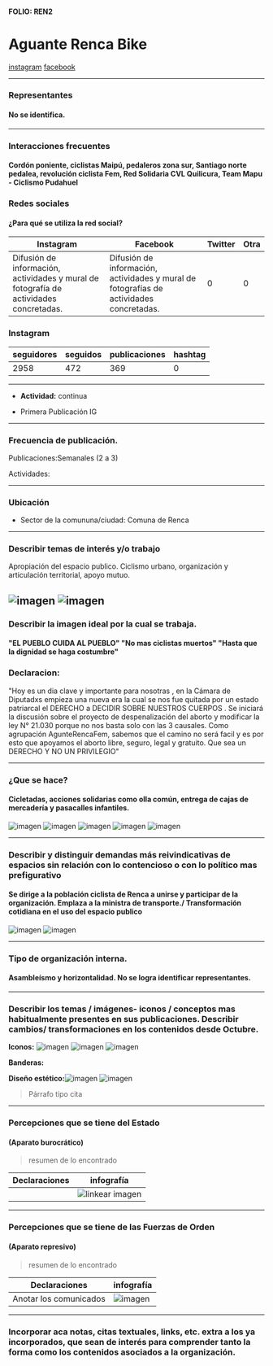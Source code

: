 #### FOLIO: REN2
# Aguante Renca Bike

[instagram](https://www.instagram.com/p/CKApfP5J3Mo/)
[facebook](https://www.facebook.com/ciclismourbano.rencarnk)


---

### Representantes
#### No se identifica.

---
### Interacciones frecuentes
#### Cordón poniente, ciclistas Maipú, pedaleros zona sur, Santiago norte pedalea, revolución ciclista Fem, Red Solidaria CVL Quilicura, Team Mapu - Ciclismo Pudahuel

### Redes sociales
#### ¿Para qué se utiliza la red social?
| Instagram | Facebook | Twitter | Otra 
|---|---|---|---|
|Difusión de información, actividades y mural de fotografía de actividades concretadas.|Difusión de información, actividades y mural de fotografías de actividades concretadas.|0| 0|

### **Instagram**
| seguidores | seguidos | publicaciones | hashtag 
|---|---|---|---|
|2958|472|369| 0

---

* **Actividad:**   continua

* Primera Publicación IG 

---
### Frecuencia de publicación.

Publicaciones:Semanales (2 a 3) 

Actividades:

---
### Ubicación
* Sector de la comununa/ciudad: Comuna de Renca

---
### Describir temas de interés y/o trabajo
Apropiación del espacio publico. Ciclismo urbano, organización y articulación territorial, apoyo mutuo.

![imagen](dizfras.jpg)
![imagen]()
---
### Describir la imagen ideal por la cual se trabaja.
#### "EL PUEBLO CUIDA AL PUEBLO" "No mas ciclistas muertos" "Hasta que la dignidad se haga costumbre" 

### **Declaracion**: 
"Hoy es un dia clave y importante para nosotras , en la Cámara de Diputadxs empieza una nueva era la cual se nos fue quitada por un estado patriarcal el DERECHO a DECIDIR SOBRE NUESTROS CUERPOS .
Se iniciará la discusión sobre el proyecto de despenalización del aborto y modificar la ley N° 21.030 porque no nos basta solo con las 3 causales.
Como agrupación AgunteRencaFem, sabemos que el camino no será facil y es por esto que apoyamos el aborto libre, seguro, legal y gratuito.
Que sea un DERECHO Y NO UN PRIVILEGIO" 

---
### ¿Que se hace?
#### Cicletadas, acciones solidarias como olla común, entrega de cajas de mercadería y pasacalles infantiles.

![imagen](colecta1.jpg)
![imagen](apoyo1.jpg)
![imagen](soli1.jpg)
![imagen](soli2.jpg)
![imagen](live1.jpg)

---
### Describir y distinguir demandas más reivindicativas de espacios sin relación con lo contencioso o con lo político mas prefigurativo
#### Se dirige a la población ciclista de Renca a unirse y participar de la organización. Emplaza a la ministra de transporte./  Transformación cotidiana en el uso del espacio publico 

![imagen](momuertos.jpg)
![imagen](justi1.jpg)

---
### Tipo de organización interna.
#### Asambleísmo y horizontalidad. No se logra identificar representantes.

---
### Describir los temas / imágenes- iconos / conceptos mas habitualmente presentes en sus publicaciones. Describir cambios/ transformaciones en los contenidos desde Octubre.

**Iconos:** ![imagen]()
![imagen](logo1.jpg)
![imagen](logonegro.jpg)


**Banderas:**

**Diseño estético:**![imagen](alertamorada.jpg)
![imagen](logoverde.jpg)

> Párrafo tipo cita 

---
### Percepciones que se tiene del Estado
#### (Aparato burocrático)
> resumen de lo encontrado

| Declaraciones | infografía | 
|---|---|
|| ![linkear imagen]() |

---
### Percepciones que se tiene de las Fuerzas de Orden
#### (Aparato represivo)
> resumen de lo encontrado

| Declaraciones | infografía | 
|---|---|
|Anotar los comunicados | ![imagen]() |


---
### Incorporar aca notas, citas textuales, links, etc. extra a los ya incorporados, que sean de interés para comprender tanto la forma como los contenidos asociados a la organización.
